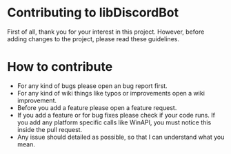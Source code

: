 # Contributing to libDiscordBot

First of all, thank you for your interest in this project. However, before adding changes to the project, please read these guidelines.

# How to contribute

- For any kind of bugs please open an bug report first.
- For any kind of wiki things like typos or improvements open a wiki improvement.
- Before you add a feature please open a feature request.
- If you add a feature or for bug fixes please check if your code runs. If you add any platform specific calls like WinAPI, you must notice this inside the pull request.
- Any issue should detailed as possible, so that I can understand what you mean.
